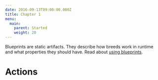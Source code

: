 ```yaml
---
date: 2016-09-13T09:00:00.000Z
title: Chapter 1
menu:
  main:
    parent: Started
    weight: 20
---
```


Blueprints are static artifacts. They describe how breeds work in runtime and what properties they should have. Read about [using blueprints](documentation/using-vamp/blueprints/).

# Actions
